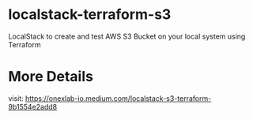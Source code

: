 # localstack-terraform-s3

LocalStack to create and test AWS S3 Bucket on your local system using Terraform

# More Details

visit: https://onexlab-io.medium.com/localstack-s3-terraform-9b1554e2add8
